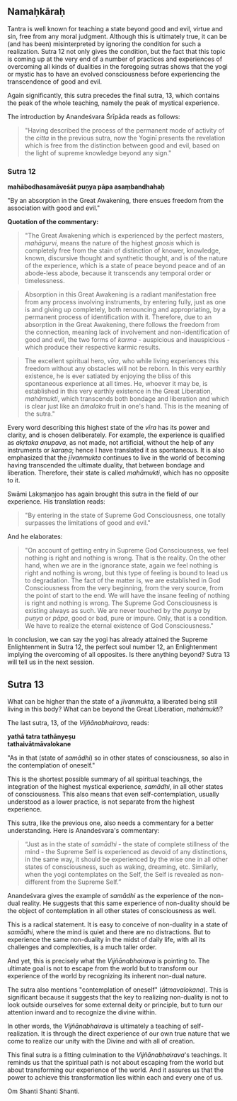 ## Namaḥkāraḥ

Tantra is well known for teaching a state beyond good and evil, virtue and sin, free from any moral judgment. Although this is ultimately true, it can be (and has been) misinterpreted by ignoring the condition for such a realization. Sutra 12 not only gives the condition, but the fact that this topic is coming up at the very end of a number of practices and experiences of overcoming all kinds of dualities in the foregoing sutras shows that the yogi or mystic has to have an evolved consciousness before experiencing the transcendence of good and evil. 

Again significantly, this sutra precedes the final sutra, 13, which contains the peak of the whole teaching, namely the peak of mystical experience. 

The introduction by Anandeśvara Śrīpāda reads as follows:

> "Having described the process of the permanent mode of activity of the *citta* in the previous sutra, now the Yoginī presents the revelation which is free from the distinction between good and evil, based on the light of supreme knowledge beyond any sign."

### Sutra 12

**mahābodhasamāveśāt puṇya pāpa asaṃbandhahaḥ**

"By an absorption in the Great Awakening, there ensues freedom from the association with good and evil." 

**Quotation of the commentary:**

> "The Great Awakening which is experienced by the perfect masters, *mahāgurvi*, means the nature of the highest *gnosis* which is completely free from the stain of distinction of knower, knowledge, known, discursive thought and synthetic thought, and is of the nature of the experience, which is a state of peace beyond peace and of an abode-less abode, because it transcends any temporal order or timelessness. 

> Absorption in this Great Awakening is a radiant manifestation free from any process involving instruments, by entering fully, just as one is and giving up completely, both renouncing and appropriating, by a permanent process of identification with it. Therefore, due to an absorption in the Great Awakening, there follows the freedom from the connection, meaning lack of involvement and non-identification of good and evil, the two forms of *karma* - auspicious and inauspicious - which produce their respective karmic results. 

> The excellent spiritual hero, *vīra*, who while living experiences this freedom without any obstacles will not be reborn. In this very earthly existence, he is ever satiated by enjoying the bliss of this spontaneous experience at all times. He, whoever it may be, is established in this very earthly existence in the Great Liberation, *mahāmukti*, which transcends both bondage and liberation and which is clear just like an *āmalaka* fruit in one's hand. This is the meaning of the sutra." 

Every word describing this highest state of the *vīra* has its power and clarity, and is chosen deliberately. For example, the experience is qualified as *akṛtaka anupava*, as not made, not artificial, without the help of any instruments or *karaṇa*; hence I have translated it as spontaneous. It is also emphasized that the *jīvanmukta* continues to live in the world of becoming having transcended the ultimate duality, that between bondage and liberation. Therefore, their state is called *mahāmukti*, which has no opposite to it.

Swāmi Lakṣmaṇjoo has again brought this sutra in the field of our experience. His translation reads:

> "By entering in the state of Supreme God Consciousness, one totally surpasses the limitations of good and evil."

And he elaborates:

> "On account of getting entry in Supreme God Consciousness, we feel nothing is right and nothing is wrong. That is the reality. On the other hand, when we are in the ignorance state, again we feel nothing is right and nothing is wrong, but this type of feeling is bound to lead us to degradation. The fact of the matter is, we are established in God Consciousness from the very beginning, from the very source, from the point of start to the end. We will have the insane feeling of nothing is right and nothing is wrong. The Supreme God Consciousness is existing always as such. We are never touched by the *puṇya* by *puṇya* or *pāpa*, good or bad, pure or impure. Only, that is a condition. We have to realize the eternal existence of God Consciousness." 

In conclusion, we can say the yogi has already attained the Supreme Enlightenment in Sutra 12, the perfect soul number 12, an Enlightenment implying the overcoming of all opposites. Is there anything beyond? Sutra 13 will tell us in the next session. 
## Sutra 13

What can be higher than the state of a *jīvanmukta*, a liberated being still living in this body? What can be beyond the Great Liberation, *mahāmukti*? 

The last sutra, 13, of the *Vijñānabhairava*, reads:

**yathā tatra tathānyeṣu  
tathaivātmāvalokane**

"As in that (state of *samādhi*) so in other states of consciousness, so also in the contemplation of oneself."

This is the shortest possible summary of all spiritual teachings, the integration of the highest mystical experience, *samādhi*, in all other states of consciousness. This also means that even self-contemplation, usually understood as a lower practice, is not separate from the highest experience.

This sutra, like the previous one, also needs a commentary for a better understanding. Here is Anandeśvara's commentary:

> “Just as in the state of *samādhi* - the state of complete stillness of the mind - the Supreme Self is experienced as devoid of any distinctions, in the same way, it should be experienced by the wise one in all other states of consciousness, such as waking, dreaming, etc. Similarly, when the yogi contemplates on the Self, the Self is revealed as non-different from the Supreme Self.”

Anandeśvara gives the example of *samādhi* as the experience of the non-dual reality. He suggests that this same experience of non-duality should be the object of contemplation in all other states of consciousness as well. 

This is a radical statement. It is easy to conceive of non-duality in a state of *samādhi*, where the mind is quiet and there are no distractions. But to experience the same non-duality in the midst of daily life, with all its challenges and complexities, is a much taller order.

And yet, this is precisely what the *Vijñānabhairava* is pointing to. The ultimate goal is not to escape from the world but to transform our experience of the world by recognizing its inherent non-dual nature. 

The sutra also mentions "contemplation of oneself" (*ātmavalokana*). This is significant because it suggests that the key to realizing non-duality is not to look outside ourselves for some external deity or principle, but to turn our attention inward and to recognize the divine within. 

In other words, the *Vijñānabhairava* is ultimately a teaching of self-realization. It is through the direct experience of our own true nature that we come to realize our unity with the Divine and with all of creation.

This final sutra is a fitting culmination to the *Vijñānabhairava*'s teachings. It reminds us that the spiritual path is not about escaping from the world but about transforming our experience of the world. And it assures us that the power to achieve this transformation lies within each and every one of us.

Om Shanti Shanti Shanti.
